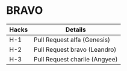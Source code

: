 # BRAVO

| Hacks  | Details |
| ------------- | ------------- |
| H-1  | Pull Request alfa (Genesis) |
| H-2  | Pull Request bravo (Leandro) |
| H-3  | Pull Request charlie (Angyee) |
